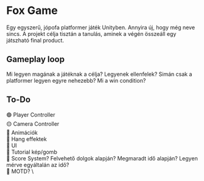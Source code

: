 # Fox Game

Egy egyszerű, jópofa platformer játék Unityben. Annyira új, hogy még neve sincs.
A projekt célja tisztán a tanulás, aminek a végén összeáll egy játszható final product.

## Gameplay loop
Mi legyen magának a játéknak a célja?
Legyenek ellenfelek? Simán csak a platformer legyen egyre nehezebb?
Mi a win condition?

## To-Do

🟢 Player Controller \
🟡 Camera Controller \
🔴 Animációk \
🔴 Hang effektek \
🔴 UI \
🔴 Tutorial kép/gomb \
🔴 Score System? Felvehető dolgok alapján? Megmaradt idő alapján? Legyen mérve egyáltalán az idő? \
🔴 MOTD? \
